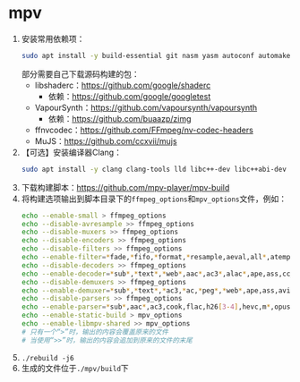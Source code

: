 # mpv
1. 安装常用依赖项：
   ```bash
   sudo apt install -y build-essential git nasm yasm autoconf automake autotools-dev libtool libfribidi-dev pkg-config perl libbluray-dev libdvdread-dev libdvdnav-dev libcdio-cdda-dev libuchardet-dev librubberband-dev liblcms2-dev libarchive-dev libsdl2-dev libpulse-dev libjack-dev libasound2-dev wayland-protocols libx11-dev x11proto-scrnsaver-dev libxext-dev libxinerama-dev libfontconfig1-dev libfreetype6-dev libxfixes-dev libxi-dev libxrender-dev libxcb1-dev libx11-xcb-dev libxcb-glx0-dev libxrandr-dev libgdm-dev libwayland-dev libvdpau-dev libva-dev libegl1-mesa-dev libluajit-5.1-dev libgles2-mesa-dev libgl1-mesa-dev libjpeg-dev youtube-dl libssl-dev libpng-dev libharfbuzz-dev openssl
   ```
   部分需要自己下载源码构建的包：
   - libshaderc：https://github.com/google/shaderc
      - 依赖：https://github.com/google/googletest
   - VapourSynth：https://github.com/vapoursynth/vapoursynth
      - 依赖：https://github.com/buaazp/zimg
   - ffnvcodec：https://github.com/FFmpeg/nv-codec-headers
   - MuJS：https://github.com/ccxvii/mujs
2. 【可选】安装编译器Clang：
   ```bash
   sudo apt install -y clang clang-tools lld libc++-dev libc++abi-dev libomp-dev libfuzzer-N-dev
   ```
3. 下载构建脚本：https://github.com/mpv-player/mpv-build
4. 将构建选项输出到脚本目录下的`ffmpeg_options`和`mpv_options`文件，例如：
   ```bash
   echo --enable-small > ffmpeg_options
   echo --disable-avresample >> ffmpeg_options
   echo --disable-muxers >> ffmpeg_options
   echo --disable-encoders >> ffmpeg_options
   echo --disable-filters >> ffmpeg_options
   echo --enable-filter=*fade,*fifo,*format,*resample,aeval,all*,atempo,color*,convolution,draw*,eq*,framerate,hw*,null,volume >> ffmpeg_options
   echo --disable-decoders >> ffmpeg_options
   echo --enable-decoder=*sub*,*text*,*web*,aac*,ac3*,alac*,ape,ass,cc_dec,cook,dca,eac3*,truehd,flv,flac,gif,h264*,hevc*,mp[1-3]*,*peg*,mlp,mpl2,nellymoser,opus,pcm*,rawvideo,rv*,sami,srt,ssa,v210*,vc1*,vorbis,vp[6-9],wm*,wrapped_avframe >> ffmpeg_options
   echo --disable-demuxers >> ffmpeg_options
   echo --enable-demuxer=*sub*,*text*,*ac3,*ac,*peg*,*web*,ape,ass,avi,concat,dts*,*dash*,*flv,gif,hls,h264,hevc,matroska,mlv,mov,mp3,mxf,nsv,nut,ogg,pcm*,rawvideo,rt*p,spdif,srt,vc1,v210*,wav,*pipe >> ffmpeg_options
   echo --disable-parsers >> ffmpeg_options
   echo --enable-parser=*sub*,aac*,ac3,cook,flac,h26[3-4],hevc,m*,opus,rv*,vc1,vorbis,vp[8-9] >> ffmpeg_options
   echo --enable-static-build > mpv_options
   echo --enable-libmpv-shared >> mpv_options
   # 只有一个“>”时，输出的内容会覆盖原来的文件
   # 当使用“>>”时，输出的内容会追加到原来的文件的末尾
   ```
5. `./rebuild -j6`
6. 生成的文件位于`./mpv/build`下
